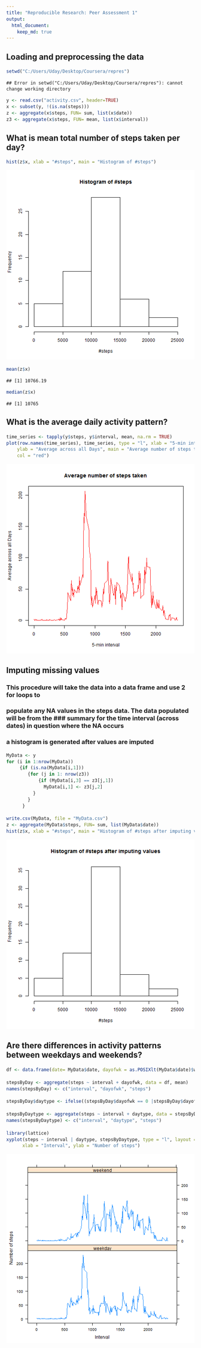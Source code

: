 ```yaml
---
title: "Reproducible Research: Peer Assessment 1"
output: 
  html_document:
    keep_md: true
---
```



## Loading and preprocessing the data


```r
setwd("C:/Users/Uday/Desktop/Coursera/repres")
```

```
## Error in setwd("C:/Users/Uday/Desktop/Coursera/repres"): cannot change working directory
```

```r
y <- read.csv("activity.csv", header=TRUE)
x <- subset(y, !(is.na(steps)))
z <- aggregate(x$steps, FUN= sum, list(x$date))
z3 <- aggregate(x$steps, FUN= mean, list(x$interval))
```

## What is mean total number of steps taken per day?

```r
hist(z$x, xlab = "#steps", main = "Histogram of #steps")
```

![plot of chunk unnamed-chunk-2](figure/unnamed-chunk-2-1.png) 

```r
mean(z$x)
```

```
## [1] 10766.19
```

```r
median(z$x)
```

```
## [1] 10765
```

## What is the average daily activity pattern?

```r
time_series <- tapply(y$steps, y$interval, mean, na.rm = TRUE)
plot(row.names(time_series), time_series, type = "l", xlab = "5-min interval", 
    ylab = "Average across all Days", main = "Average number of steps taken", 
    col = "red")
```

![plot of chunk unnamed-chunk-3](figure/unnamed-chunk-3-1.png) 

## Imputing missing values
### This procedure will take the data into a data frame and use 2 for loops to
### populate any NA values in the steps data. The data populated will be from the ### summary for the time interval (across dates) in question where the NA occurs
### a histogram is generated after values are imputed

```r
MyData <- y
for (i in 1:nrow(MyData))
     {if (is.na(MyData[i,1]))
        {for (j in 1: nrow(z3))
            {if (MyData[i,3] == z3[j,1])
              MyData[i,1] <- z3[j,2]
          }
        }
      }

write.csv(MyData, file = "MyData.csv")
z <- aggregate(MyData$steps, FUN= sum, list(MyData$date))
hist(z$x, xlab = "#steps", main = "Histogram of #steps after imputing values")
```

![plot of chunk unnamed-chunk-4](figure/unnamed-chunk-4-1.png) 

## Are there differences in activity patterns between weekdays and weekends?

```r
df <- data.frame(date= MyData$date, dayofwk = as.POSIXlt(MyData$date)$wday, steps = MyData$steps, interval = MyData$interval)

stepsByDay <- aggregate(steps ~ interval + dayofwk, data = df, mean)
names(stepsByDay) <- c("interval", "dayofwk", "steps")

stepsByDay$daytype <- ifelse((stepsByDay$dayofwk == 0 |stepsByDay$dayofwk == 6),"weekend", "weekday")

stepsByDaytype <- aggregate(steps ~ interval + daytype, data = stepsByDay, mean)
names(stepsByDaytype) <- c("interval", "daytype", "steps")

library(lattice)
xyplot(steps ~ interval | daytype, stepsByDaytype, type = "l", layout = c(1, 2), 
      xlab = "Interval", ylab = "Number of steps")
```

![plot of chunk unnamed-chunk-5](figure/unnamed-chunk-5-1.png) 
